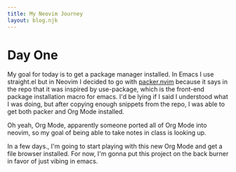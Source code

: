 ```yaml
---
title: My Neovim Journey
layout: blog.njk
---
```


# Day One

My goal for today is to get a package manager installed. In Emacs I use straight.el but in Neovim I decided to go with [packer.nvim](https://github.com/wbthomason/packer.nvim) because it says in the repo that it was inspired by use-package, which is the front-end package installation macro for emacs. I'd be lying if I said I understood what I was doing, but after copying enough snippets from the repo, I was able to get both packer and Org Mode installed.

Oh yeah, Org Mode, apparently someone ported all of Org Mode into neovim, so my goal of being able to take notes in class is looking up.

In a few days., I'm going to start playing with this new Org Mode and get a file browser installed. For now, I'm gonna put this project on the back burner in favor of just vibing in emacs.
